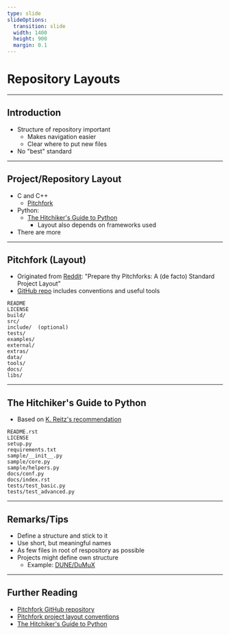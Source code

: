```yaml
---
type: slide
slideOptions:
  transition: slide
  width: 1400
  height: 900
  margin: 0.1
---
```


<style>
  .reveal strong {
    font-weight: bold;
    color: orange;
  }
  .reveal p {
    text-align: left;
  }
  .reveal section h1 {
    color: orange;
  }
  .reveal section h2 {
    color: orange;
  }
  .reveal code {
    font-family: 'Ubuntu Mono';
    color: orange;
  }
  .reveal section img {
    background:none;
    border:none;
    box-shadow:none;
  }
</style>

# Repository Layouts

---

## Introduction

- Structure of repository important
    - Makes navigation easier
    - Clear where to put new files
- No "best" standard

---

## Project/Repository Layout

- C and C++
    - [Pitchfork](https://github.com/vector-of-bool/pitchfork)
- Python:
    - [The Hitchiker's Guide to Python](https://docs.python-guide.org/writing/structure/)
        - Layout also depends on frameworks used
- There are more

---

## Pitchfork (Layout)

- Originated from [Reddit](https://www.reddit.com/r/cpp/comments/996q8o/prepare_thy_pitchforks_a_de_facto_standard/): "Prepare thy Pitchforks: A (de facto) Standard Project Layout"
- [GitHub repo](https://github.com/vector-of-bool/pitchfork) includes conventions and useful tools

```text
README
LICENSE
build/
src/
include/  (optional)
tests/
examples/
external/
extras/
data/
tools/
docs/
libs/
```

---

## The Hitchiker's Guide to Python

- Based on [K. Reitz's recommendation](https://kennethreitz.org/essays/2013/01/27/repository-structure-and-python)

```text
README.rst
LICENSE
setup.py
requirements.txt
sample/__init__.py
sample/core.py
sample/helpers.py
docs/conf.py
docs/index.rst
tests/test_basic.py
tests/test_advanced.py
```

---

## Remarks/Tips

- Define a structure and stick to it
- Use short, but meaningful names
- As few files in root of respository as possible
- Projects might define own structure
    - Example: [DUNE/DuMuX](https://tu-dresden.de/mn/math/numerik/sander/ressourcen/dateien/sander-getting-started-with-dune-2-7.pdf?lang=en)

---

## Further Reading

- [Pitchfork GitHub repository](https://github.com/vector-of-bool/pitchfork)
- [Pitchfork project layout conventions](https://api.csswg.org/bikeshed/?force=1&url=https://raw.githubusercontent.com/vector-of-bool/pitchfork/develop/data/spec.bs)
- [The Hitchiker's Guide to Python](https://docs.python-guide.org/writing/structure/)